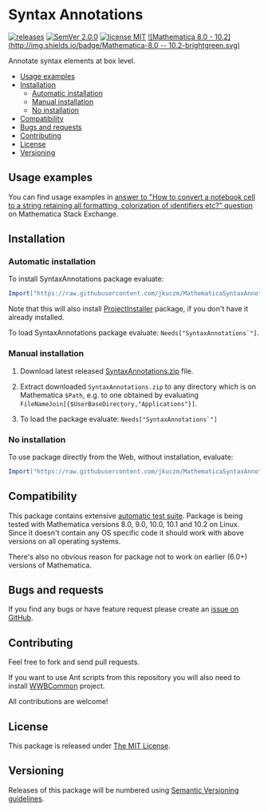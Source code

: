 # Syntax Annotations

[![releases](http://img.shields.io/github/release/jkuczm/MathematicaSyntaxAnnotations.svg)](https://github.com/jkuczm/MathematicaSyntaxAnnotations/releases)
[![SemVer 2.0.0](http://img.shields.io/badge/SemVer-2.0.0-brightgreen.svg)](http://semver.org/spec/v2.0.0.html)
[![license MIT](http://img.shields.io/badge/license-MIT-blue.svg)](https://github.com/jkuczm/MathematicaSyntaxAnnotations/blob/master/LICENSE)
[![Mathematica 8.0 - 10.2](http://img.shields.io/badge/Mathematica-8.0 -- 10.2-brightgreen.svg)](#compatibility)


Annotate syntax elements at box level.


* [Usage examples](#usage-examples)
* [Installation](#installation)
    * [Automatic installation](#automatic-installation)
    * [Manual installation](#manual-installation)
    * [No installation](#no-installation)
* [Compatibility](#compatibility)
* [Bugs and requests](#bugs-and-requests)
* [Contributing](#contributing)
* [License](#license)
* [Versioning](#versioning)



## Usage examples

You can find usage examples in
[answer to "How to convert a notebook cell to a string retaining all formatting, colorization of identifiers etc?" question](http://mathematica.stackexchange.com/a/74105/14303)
on Mathematica Stack Exchange.



## Installation


### Automatic installation

To install SyntaxAnnotations package evaluate:
```Mathematica
Import["https://raw.githubusercontent.com/jkuczm/MathematicaSyntaxAnnotations/master/BootstrapInstall.m"]
```

Note that this will also install
[ProjectInstaller](https://github.com/lshifr/ProjectInstaller)
package, if you don't have it already installed.

To load SyntaxAnnotations package evaluate: ``Needs["SyntaxAnnotations`"]``.


### Manual installation

1. Download latest released
   [SyntaxAnnotations.zip](https://github.com/jkuczm/MathematicaSyntaxAnnotations/releases/download/v0.1.3/SyntaxAnnotations.zip)
   file.

2. Extract downloaded `SyntaxAnnotations.zip` to any directory which is on
   Mathematica `$Path`, e.g. to one obtained by evaluating
   `FileNameJoin[{$UserBaseDirectory,"Applications"}]`.

3. To load the package evaluate: ``Needs["SyntaxAnnotations`"]``


### No installation

To use package directly from the Web, without installation, evaluate:
```Mathematica
Import["https://raw.githubusercontent.com/jkuczm/MathematicaSyntaxAnnotations/master/SyntaxAnnotations/SyntaxAnnotations.m"]
```



## Compatibility

This package contains extensive
[automatic test suite](https://github.com/jkuczm/MathematicaSyntaxAnnotations/tree/master/SyntaxAnnotations/Tests).
Package is being tested with Mathematica versions 8.0, 9.0, 10.0, 10.1 and 10.2
on Linux. Since it doesn't contain any OS specific code it should work with
above versions on all operating systems.

There's also no obvious reason for package not to work on earlier (6.0+)
versions of Mathematica.



## Bugs and requests

If you find any bugs or have feature request please create an
[issue on GitHub](https://github.com/jkuczm/MathematicaSyntaxAnnotations/issues).



## Contributing

Feel free to fork and send pull requests.

If you want to use Ant scripts from this repository you will also need to
install [WWBCommon](https://github.com/jkuczm/WWBCommon) project.

All contributions are welcome!



## License

This package is released under
[The MIT License](https://github.com/jkuczm/MathematicaSyntaxAnnotations/blob/master/LICENSE).



## Versioning

Releases of this package will be numbered using
[Semantic Versioning guidelines](http://semver.org/).
